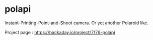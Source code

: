 # polapi
Instant-Printing-Point-and-Shoot camera. Or yet another Polaroid like.

Project page : https://hackaday.io/project/7176-polapi

